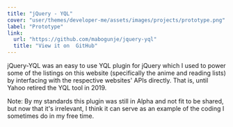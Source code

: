 ```yaml
---
title: "jQuery - YQL"
cover: "user/themes/developer-me/assets/images/projects/prototype.png"
label: "Prototype"
link:
  url: "https://github.com/mabogunje/jquery-yql"
  title: "View it on  GitHub"
---
```

jQuery-YQL was an easy to use YQL plugin for jQuery which I used to power
some of the listings on this website (specifically the anime and reading
lists) by interfacing with the respective websites' APIs directly. That is,
until Yahoo retired the YQL tool in 2019.

Note: By my standards this plugin was still in Alpha and not fit to be shared,
but now that it's irrelevant, I think it can serve as an example of the coding
I sometimes do in my free time.
